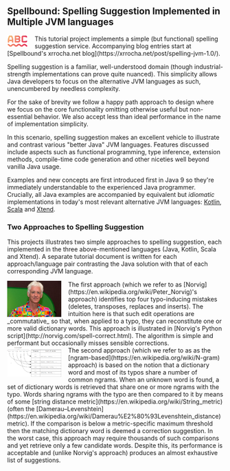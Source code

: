 ## Spellbound: Spelling Suggestion Implemented in Multiple JVM languages

<img src="https://raw.githubusercontent.com/xrrocha/spellbound/master/spellbound-snippets/static/images/spelling-suggestion.png" style="float: left; margin-right: 16px;" align="left">
This tutorial project implements a simple (but functional) spelling suggestion service.
Accompanying blog entries start at [Spellbound's xrrocha.net blog](https://xrrocha.net/post/spelling-jvm-1.0/).

Spelling suggestion is a familiar, well-understood domain (though industrial-strength
implementations can prove quite nuanced). This simplicity allows Java developers to focus on the
alternative JVM languages as such, unencumbered by needless complexity.

For the sake of brevity we follow a happy path approach to design where we focus on the core
functionality omitting otherwise useful but non-essential behavior. We also accept less than ideal
performance in the name of implementation simplicity.

In this scenario, spelling suggestion makes an excellent vehicle to illustrate and contrast various
"better Java" JVM languages. Features discussed include aspects such as functional programming,
type inference, extension methods, compile-time code generation and other niceties well beyond
vanilla Java usage.

Examples and new concepts are first introduced first in Java 9 so they're immediately understandable
to the experienced Java programmer. Crucially, all Java examples are accompanied by equivalent but
_idiomatic_ implementations in today's most relevant alternative JVM languages:
[Kotlin](https://kotlinlang.org/),
[Scala](http://scala-lang.org/) and
[Xtend](http://www.eclipse.org/xtend/).
<br style="clear: both">



### Two Approaches to Spelling Suggestion

This projects illustrates two simple approaches to spelling suggestion, each implemented in the
three above-mentioned languages (Java, Kotlin, Scala and Xtend). A separate tutorial document is
written for each approach/language pair contrasting the Java solution with that of each
corresponding JVM language.

<img src="https://raw.githubusercontent.com/xrrocha/spellbound/master/spellbound-snippets/static/images/peter-norvig.png" style="float: left; margin-right: 16px;" width="25%" height="25%" align="left">
The first approach (which we refer to as [Norvig](https://en.wikipedia.org/wiki/Peter_Norvig)'s
approach) identifies top four typo-inducing mistakes (deletes, transposes, replaces and
inserts). The intuition here is that such edit operations are _commutative_ so that, when applied
to a typo, they can reconstitute one or more valid dictionary words. This approach is illustrated
in [Norvig's Python script](http://norvig.com/spell-correct.html). The algorithm is simple and
performant but occasionally misses sensible corrections.
<br style="clear: both">

<img src="https://raw.githubusercontent.com/xrrocha/spellbound/master/spellbound-snippets/static/images/ngram2word.png" style="float: left; margin-right: 16px;" width="25%" height="25%" align="left">
The second approach (which we refer to as as the [ngram-based](https://en.wikipedia.org/wiki/N-gram)
approach) is based on the notion that a dictionary word and most of its typos share a number of
common ngrams. When an unknown word is found, a set of dictionary words is retrieved that share one
or more ngrams with the typo. Words sharing ngrams with the typo are then compared to it by means
of some
[string distance metric](https://en.wikipedia.org/wiki/String_metric)
(often the [Damerau–Levenshtein](https://en.wikipedia.org/wiki/Damerau%E2%80%93Levenshtein_distance)
metric). If the comparison is below a metric-specific maximum threshold then the matching dictionary
word is deemed a correction suggestion. In the worst case, this approach may require thousands of 
such comparisons and yet retrieve only a few candidate words. Despite this, its performance is 
acceptable and (unlike Norvig's approach) produces an almost exhaustive list of suggestions.
<br style="clear: both">
